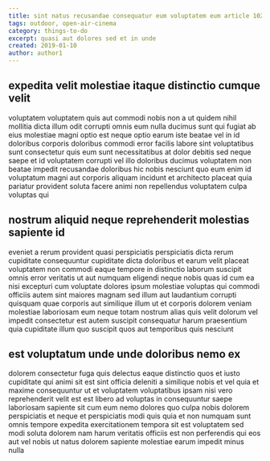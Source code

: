 ```yaml
---
title: sint natus recusandae consequatur eum voluptatem eum article 1021
tags: outdoor, open-air-cinema
category: things-to-do
excerpt: quasi aut dolores sed et in unde
created: 2019-01-10
author: author1
---
```


## expedita velit molestiae itaque distinctio cumque velit

voluptatem voluptatem quis aut commodi nobis non a ut quidem nihil mollitia dicta illum odit corrupti omnis eum nulla ducimus sunt qui fugiat ab eius molestiae magni optio est neque optio earum iste beatae vel in id doloribus corporis doloribus commodi error facilis labore sint voluptatibus sunt consectetur quis eum sunt necessitatibus at dolor debitis sed neque saepe et id voluptatem corrupti vel illo doloribus ducimus voluptatem non beatae impedit recusandae doloribus hic nobis nesciunt quo eum enim id voluptatum magni aut corporis aliquam incidunt et architecto placeat quia pariatur provident soluta facere animi non repellendus voluptatem culpa voluptas qui

## nostrum aliquid neque reprehenderit molestias sapiente id

eveniet a rerum provident quasi perspiciatis perspiciatis dicta rerum cupiditate consequuntur cupiditate dicta doloribus et earum velit placeat voluptatem non commodi eaque tempore in distinctio laborum suscipit omnis error veritatis ut aut numquam eligendi neque nobis quas id cum ea nisi excepturi cum voluptate dolores ipsum molestiae voluptas qui commodi officiis autem sint maiores magnam sed illum aut laudantium corrupti quisquam quae corporis aut similique illum ut et corporis dolorem veniam molestiae laboriosam eum neque totam nostrum alias quis velit dolorum vel impedit consectetur est autem suscipit consequatur harum praesentium quia cupiditate illum quo suscipit quos aut temporibus quis nesciunt

## est voluptatum unde unde doloribus nemo ex

dolorem consectetur fuga quis delectus eaque distinctio quos et iusto cupiditate qui animi sit est sint officia deleniti a similique nobis et vel quia et maxime consequuntur ut et voluptatem voluptatibus ipsam nisi vero reprehenderit velit est est libero ad voluptas in consequuntur saepe laboriosam sapiente sit cum eum nemo dolores quo culpa nobis dolorem perspiciatis et neque et perspiciatis modi quis quia et non numquam sunt omnis tempore expedita exercitationem tempora sit est voluptatem sed modi soluta dolorem nam harum veritatis officiis est non perferendis qui eos aut vel nobis ut natus dolorem sapiente molestiae earum impedit minus nulla
